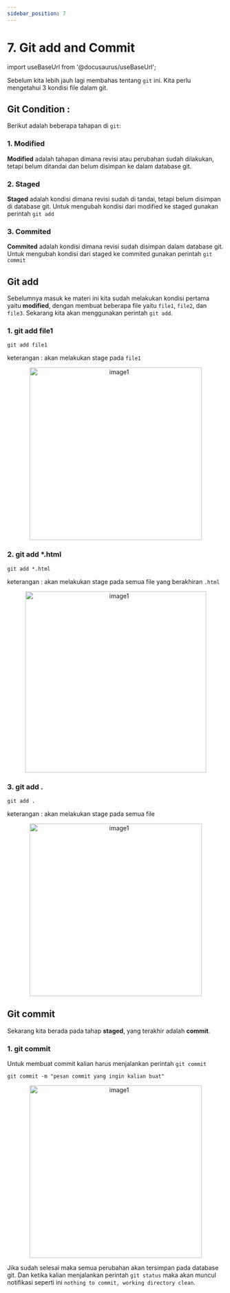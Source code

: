 ```yaml
---
sidebar_position: 7
---
```


# 7. Git add and Commit

import useBaseUrl from '@docusaurus/useBaseUrl';

Sebelum kita lebih jauh lagi membahas tentang `git` ini. Kita perlu mengetahui 3 kondisi file dalam git.

## Git Condition :
Berikut adalah beberapa tahapan di `git`: 

### 1. Modified
**Modified** adalah tahapan dimana revisi atau perubahan sudah dilakukan, tetapi belum ditandai dan belum disimpan ke dalam database git.

### 2. Staged
**Staged** adalah kondisi dimana revisi sudah di tandai, tetapi belum disimpan di database git. Untuk mengubah kondisi dari modified ke staged gunakan perintah `git add`

### 3. Commited
**Commited** adalah kondisi dimana revisi sudah disimpan dalam database git. Untuk mengubah kondisi dari staged ke commited gunakan perintah `git commit`

## Git add
Sebelumnya masuk ke materi ini kita sudah melakukan kondisi pertama yaitu **modified**, dengan membuat beberapa file yaitu `file1`, `file2`, dan `file3`. Sekarang kita akan menggunakan perintah `git add`.

### 1. git add file1

```shell
git add file1
```
keterangan : akan melakukan stage pada `file1`

  <center>
  <img alt="image1" src={useBaseUrl('img/docs/git16.png')} height="400px"/>
  </center>

### 2. git add *.html

```shell
git add *.html
```
keterangan : akan melakukan stage pada semua file yang berakhiran `.html`

  <center>
  <img alt="image1" src={useBaseUrl('img/docs/git17.png')} height="420px"/>
  </center>

### 3. git add .

```shell
git add .
```
keterangan : akan melakukan stage pada semua file

  <center>
  <img alt="image1" src={useBaseUrl('img/docs/git18.png')} height="400px"/>
  </center>

## Git commit  
Sekarang kita berada pada tahap **staged**, yang terakhir adalah **commit**.
### 1. git commit 
Untuk membuat commit kalian harus menjalankan perintah `git commit`

```shell
git commit -m "pesan commit yang ingin kalian buat"
```

  <center>
  <img alt="image1" src={useBaseUrl('img/docs/git19.png')} height="400px"/>
  </center>


Jika sudah selesai maka semua perubahan akan tersimpan pada database git. Dan ketika kalian menjalankan perintah `git status` maka akan muncul notifikasi seperti ini `nothing to commit, working directory clean`.




